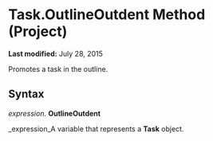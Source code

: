 
# Task.OutlineOutdent Method (Project)

 **Last modified:** July 28, 2015

Promotes a task in the outline.

## Syntax

 _expression_. **OutlineOutdent**

 _expression_A variable that represents a  **Task** object.

